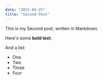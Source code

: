 ```yaml
---
date: "2021-04-25"
title: "Second Post"
---
```

This is my Second post, written in Markdown.

Here's some __bold text__.

And a list:

* One
* Two
* Three
* Four